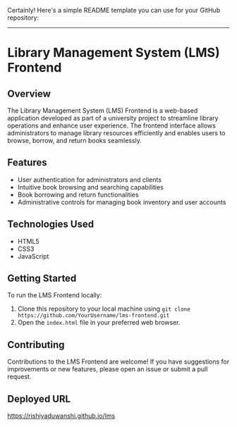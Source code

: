 Certainly! Here's a simple README template you can use for your GitHub repository:

---

# Library Management System (LMS) Frontend

## Overview

The Library Management System (LMS) Frontend is a web-based application developed as part of a university project to streamline library operations and enhance user experience. The frontend interface allows administrators to manage library resources efficiently and enables users to browse, borrow, and return books seamlessly.

## Features

- User authentication for administrators and clients
- Intuitive book browsing and searching capabilities
- Book borrowing and return functionalities
- Administrative controls for managing book inventory and user accounts

## Technologies Used

- HTML5
- CSS3
- JavaScript

## Getting Started

To run the LMS Frontend locally:

1. Clone this repository to your local machine using `git clone https://github.com/YourUsername/lms-frontend.git`
2. Open the `index.html` file in your preferred web browser.

## Contributing

Contributions to the LMS Frontend are welcome! If you have suggestions for improvements or new features, please open an issue or submit a pull request.

## Deployed URL 

https://rishiyaduwanshi.github.io/lms

